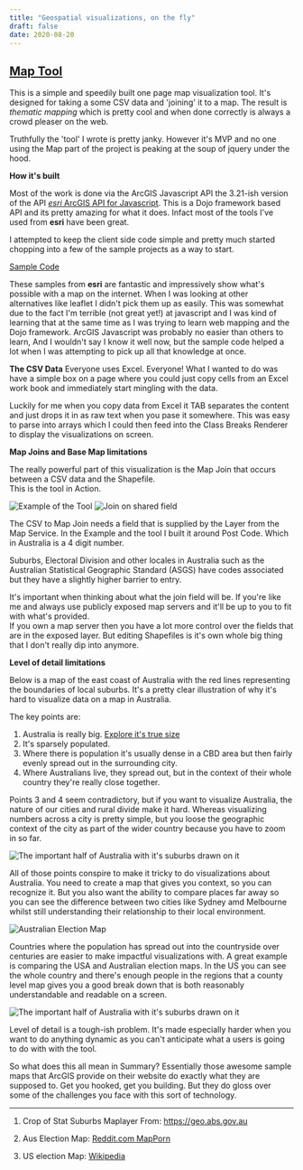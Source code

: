```yaml
---
title: "Geospatial visualizations, on the fly"
draft: false
date: 2020-08-20
---
```


## [Map Tool](/posts/maptool/map.html)  

This is a simple and speedily built one page map visualization tool. It's designed for taking a some CSV data and 'joining' it to a map. The result is *thematic mapping* which is pretty cool and when done correctly is always a crowd pleaser on the web. 

Truthfully the 'tool' I wrote is pretty janky. However it's MVP and no one using the Map part of the project is peaking at the soup of jquery under the hood. 

**How it's built**

Most of the work is done via the ArcGIS Javascript API the 3.21-ish version of the API [*esri* ArcGIS API for Javascript](https://developers.arcgis.com/javascript/3/). This is a Dojo framework based API and its pretty amazing for what it does. Infact most of the tools I've used from **esri** have been great. 

I attempted to keep the client side code simple and pretty much started chopping into a few of the sample projects as a way to start. 

[Sample Code](https://developers.arcgis.com/javascript/3/jssamples/)

These samples from **esri** are fantastic and impressively show what's possible with a map on the internet. When I was looking at other alternatives like leaflet I didn't pick them up as easily. This was somewhat due to the fact I'm terrible (not great yet!) at javascript and I was kind of learning that at the same time as I was trying to learn web mapping and the Dojo framework. 
ArcGIS Javascript was probably no easier than others to learn, And I wouldn't say I know it well now, but the sample code helped a lot when I was attempting to pick up all that knowledge at once.

**The CSV Data**
Everyone uses Excel. Everyone! What I wanted to do was have a simple box on a page where you could just copy cells from an Excel work book and immediately start mingling with the data.

Luckily for me when you copy data from Excel it TAB separates the content and just drops it in as raw text when you pase it somewhere. This was easy to parse into arrays which I could then feed into the Class Breaks Renderer to display the visualizations on screen. 

**Map Joins and Base Map limitations**

The really powerful part of this visualization is the Map Join that occurs between a CSV data and the Shapefile.  
This is the tool in Action. 

![Example of the Tool](/posts/images/maptool/mapjoin.jpg)
![Join on shared field](/posts/images/maptool/mapjoin2.png)

The CSV to Map Join needs a field that is supplied by the Layer from the Map Service.
In the Example and the tool I built it around Post Code. Which in Australia is a 4 digit number. 

Suburbs, Electoral Division and other locales in Australia such as the Australian Statistical Geographic Standard (ASGS) have codes associated but they have a slightly higher barrier to entry. 

It's important when thinking about what the join field will be. If you're like me and always use publicly exposed map servers and it'll be up to you to fit with what's provided.  
If you own a map server then you have a lot more control over the fields that are in the exposed layer. But editing Shapefiles is it's own whole big thing that I don't really dip into anymore.

**Level of detail limitations**

Below is a map of the east coast of Australia with the red lines representing the boundaries of local suburbs.
It's a pretty clear illustration of why it's hard to visualize data on a map in Australia.

The key points are:
1. Australia is really big. [Explore it's true size](https://thetruesize.com/#?borders=1~!MTcwOTAyMjA.NzU5MTU0NA*MjYxMzUxNTQ(OTQxODM1Nw~!AU*MTQ4MjA2Mjk.MTMwOTQzNDY)Mw)
2. It's sparsely populated.
3. Where there is population it's usually dense in a CBD area but then fairly evenly spread out in the surrounding city.
4. Where Australians live, they spread out, but in the context of their whole country they're really close together.

Points 3 and 4 seem contradictory, but if you want to visualize Australia, the nature of our cities and rural divide make it hard. Whereas visualizing numbers across a city is pretty simple, but you loose the geographic context of the city as part of the wider country because you have to zoom in so far.

![The important half of Australia with it's suburbs drawn on it](/posts/images/maptool/lod.png)

All of those points conspire to make it tricky to do visualizations about Australia. You need to create a map that gives you context, so you can recognize it. But you also want the ability to compare places far away so you can see the difference between two cities like Sydney amd Melbourne whilst still understanding their relationship to their local environment.

![Australian Election Map](/posts/images/maptool/aus_election.png)


Countries where the population has spread out into the countryside over centuries are easier to make impactful visualizations with. A great example is comparing the USA and Australian election maps. In the US you can see the whole country and there's enough people in the regions that a county level map gives you a good break down that is both reasonably understandable and readable on a screen. 

![The important half of Australia with it's suburbs drawn on it](/posts/images/maptool/us_election.jpg)


Level of detail is a tough-ish problem. It's made especially harder when you want to do anything dynamic as you can't anticipate what a users is going to do with with the tool.

So what does this all mean in Summary? Essentially those awesome sample maps that ArcGIS provide on their website do exactly what they are supposed to. Get you hooked, get you building. But they do gloss over some of the challenges you face with this sort of technology. 


---
1. Crop of Stat Suburbs Maplayer From: https://geo.abs.gov.au

2. Aus Election Map: [Reddit.com MapPorn](https://www.reddit.com/r/MapPorn/comments/bq6umo/provisional_results_of_the_2019_australian/)
3. US election Map: [Wikipedia](https://en.wikipedia.org/wiki/1928_United_States_presidential_election)